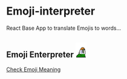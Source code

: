 # Emoji-interpreter
React Base App to translate Emojis to words...
<br/>
 <h2>Emoji Enterpreter <img src="https://raw.githubusercontent.com/ItsAnunesS/ItsAnunesS/master/src/img/parrots/flags/indiaparrot.gif" width="30" height="40"/></h2>   
 <a  href="https://p2ec7.csb.app/    
 " class="button">Check Emoji Meaning</a>
